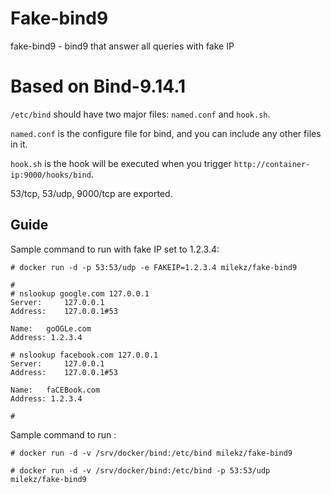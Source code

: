 # Fake-bind9

fake-bind9 - bind9 that answer all queries with fake IP

# Based on Bind-9.14.1

`/etc/bind` should have two major files: `named.conf` and `hook.sh`.

`named.conf` is the configure file for bind, and you can include any other
files in it.

`hook.sh` is the hook will be executed when you trigger
`http://container-ip:9000/hooks/bind`.

53/tcp, 53/udp, 9000/tcp are exported.

## Guide

Sample command to run with fake IP set to 1.2.3.4:

```
# docker run -d -p 53:53/udp -e FAKEIP=1.2.3.4 milekz/fake-bind9

#
# nslookup google.com 127.0.0.1
Server:		127.0.0.1
Address:	127.0.0.1#53

Name:	goOGLe.com
Address: 1.2.3.4

# nslookup facebook.com 127.0.0.1
Server:		127.0.0.1
Address:	127.0.0.1#53

Name:	faCEBook.com
Address: 1.2.3.4

#
```
Sample command to run :

```
# docker run -d -v /srv/docker/bind:/etc/bind milekz/fake-bind9

# docker run -d -v /srv/docker/bind:/etc/bind -p 53:53/udp milekz/fake-bind9
```

